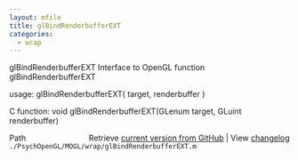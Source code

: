```yaml
---
layout: mfile
title: glBindRenderbufferEXT
categories:
  - wrap
---
```


glBindRenderbufferEXT  Interface to OpenGL function glBindRenderbufferEXT

usage:  glBindRenderbufferEXT\( target, renderbuffer \)

C function:  void glBindRenderbufferEXT\(GLenum target, GLuint renderbuffer\)


<div class="code_header" style="text-align:right;">
  <span style="float:left;">Path&nbsp;&nbsp;</span> <span class="counter">Retrieve <a href=
  "https://raw.github.com/Psychtoolbox-3/Psychtoolbox-3/beta/./PsychOpenGL/MOGL/wrap/glBindRenderbufferEXT.m">current version from GitHub</a> | View <a href=
  "https://github.com/Psychtoolbox-3/Psychtoolbox-3/commits/beta/./PsychOpenGL/MOGL/wrap/glBindRenderbufferEXT.m">changelog</a></span>
</div>
<div class="code">
  <code>./PsychOpenGL/MOGL/wrap/glBindRenderbufferEXT.m</code>
</div>
